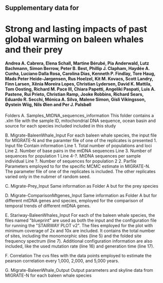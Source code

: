 ## Supplementary data for
# Strong and lasting impacts of past global warming on baleen whales and their prey

#### Andrea A. Cabrera, Elena Schall, Martine Bérubé, Pia Anderwald, Lutz Bachmann, Simon Berrow, Peter B. Best, Phillip J. Clapham, Haydée A. Cunha, Luciano Dalla Rosa, Carolina Dias, Kenneth P. Findlay, Tore Haug, Mads Peter Heide-Jørgensen, Rus Hoelzel, Kit M. Kovacs, Scott Landry, Finn Larsen, Xênia Moreira Lopes, Christian Lydersen, David K. Mattila, Tom Oosting, Richard M. Pace III, Chiara Papetti, Angeliki Paspati, Luis A. Pastene, Rui Prieto, Christian Ramp, Jooke Robbins, Richard Sears, Eduardo R. Secchi, Mónica A. Silva, Malene Simon, Gísli Víkingsson, Øystein Wiig, Nils Øien and Per J. Palsbøll


Folders
A. Samples_MtDNA_sequences_information
	This folder contains a .xlm file with the sample ID, mitochondrial DNA sequence, ocean basin and source for each species included included in this study
	
B. Migrate-BaleenWhale_Input
	For each baleen whale species, the input file for MIGRATE-N and the paramter file of one of the replicates is presented
	1. Input file
	Contain information
	Line 1. Total number of populations and loci
	Line 2. Number of base pairs in the mtDNA sequences
	Line 3. Number of sequences for population 1
	Line 4-?. MtDNA sequences per sample individual
	Line ?. Number of sequences for population 2
	2. Parfile
	Parameters employed to for the specific MCMC estimate in MIGRATE-N. The parameter file of one of the replicates is included. 
	The other replicates varied only in the nubmer of random seed.

C. Migrate-Prey_Input
	Same information as Folder A but for the prey species 
	
D. Migrate-ComparisonMtgenes_Input
	Same information as Folder A but for different mtDNA genes and species, employed for the comparison of temporal trends of different mtDNA genes.

E. Stariway-BaleenWhales_Input
	For each of the baleen whale species, the files named "blueprint" are used as both the input and the configuration file for running 
	the "STAIRWAY PLOT v2". The files employed for the plot with minimum coverage of 2x and 10x are included. 
	It contains the total number of sites, including the monomorphic sites (line 5) and the folded site frequency spectrum (line 7).
	Additional configuration information are also included, like the used mutation rate (line 16) and generation time (line 17).

F. Correlation
	The cvs files with the data points employed to estimate the pearson correlation every 1,000, 2,000, and 5,000 years.

G. Migrate-BaleenWhale_Output
	Output parameters and skyline data from MIGRATE-N for each baleen whale species
